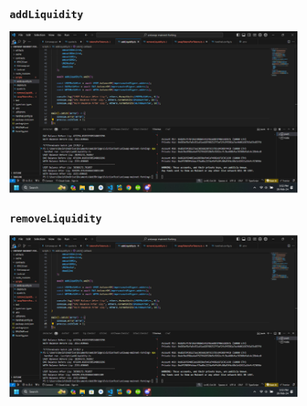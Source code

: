 ## `addLiquidity` 

![addLiquidity Function](images/addLiquidity.png)

## `removeLiquidity`

![removeLiquidity](images/addLiquidity.png)